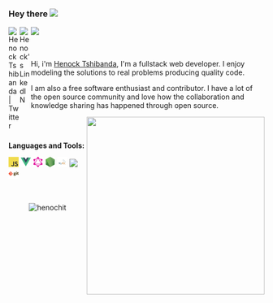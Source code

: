 ### Hey there <img src="https://media.giphy.com/media/hvRJCLFzcasrR4ia7z/giphy.gif" width="25px">
<a href="https://twitter.com/TshibandaHenock">
  <img align="left" alt="Henock Tshibanda | Twitter" width="22px" src="https://raw.githubusercontent.com/peterthehan/peterthehan/master/assets/twitter.svg" />
</a>
<a href="https://www.linkedin.com/in/henock-tshibanda-56ba88158/">
  <img align="left" alt="Henock's LinkedIN" width="22px" src="https://raw.githubusercontent.com/peterthehan/peterthehan/master/assets/linkedin.svg" />
</a>

![](https://visitor-badge.glitch.me/badge?page_id=henochit/henochit)

<br />

Hi, i'm [Henock Tshibanda](https://protofolio-henochit.vercel.app/), I'm a fullstack web developer. I enjoy modeling the solutions to real problems producing quality code.

I am also a free software enthusiast and contributor. I have a lot of the open source community and love how the collaboration and knowledge sharing has happened through open source.


  <img align="right" src="https://protofolio-henochit.vercel.app/assets/img/me.jpeg" width="350" height="350" />
  
  <br />
  <br />
  
**Languages and Tools:**  

<code><img height="20" src="https://raw.githubusercontent.com/github/explore/80688e429a7d4ef2fca1e82350fe8e3517d3494d/topics/javascript/javascript.png"></code>
<code><img height="20" src="https://raw.githubusercontent.com/github/explore/80688e429a7d4ef2fca1e82350fe8e3517d3494d/topics/vue/vue.png"></code>
<code><img height="20" src="https://raw.githubusercontent.com/github/explore/5c058a388828bb5fde0bcafd4bc867b5bb3f26f3/topics/graphql/graphql.png"></code>
<code><img height="20" src="https://raw.githubusercontent.com/github/explore/80688e429a7d4ef2fca1e82350fe8e3517d3494d/topics/nodejs/nodejs.png"></code>
<code><img height="20" src="https://raw.githubusercontent.com/github/explore/80688e429a7d4ef2fca1e82350fe8e3517d3494d/topics/mysql/mysql.png"></code>
<code><img height="20" src="https://neo4j.com/favicon.ico"></code>
<code><img height="20" src="https://raw.githubusercontent.com/github/explore/80688e429a7d4ef2fca1e82350fe8e3517d3494d/topics/git/git.png"></code>

<br />

<p align="center"> <img src="https://github-readme-stats.vercel.app/api?username=henochit&show_icons=true&theme=gotham" alt="henochit" />
